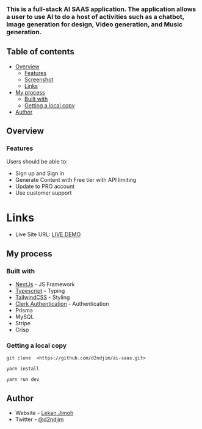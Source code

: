 ### This is a full-stack AI SAAS application. The application allows a user to use AI to do a host of activities such as a chatbot, Image generation for design, Video generation, and Music generation. 

## Table of contents

- [Overview](#overview)
  - [Features](#the-challenge)
  - [Screenshot](#screenshot)
  - [Links](#links)
- [My process](#my-process)
  - [Built with](#built-with)
  - [Getting a local copy](#get-local-copy)
- [Author](#author)

## Overview

### Features

Users should be able to:

- Sign up and Sign in
- Generate Content with Free tier with API limiting
- Update to PRO account
- Use customer support

# Links

- Live Site URL: [LIVE DEMO](https://genie-ai-eight.vercel.app/)

## My process

### Built with

- [NextJs](https://nextjs.org/) - JS Framework
- [Typescript](https://www.typescriptlang.org/) - Typing
- [TailwindCSS](https://tailwindcss.com/docs/) - Styling
- [Clerk Authentication](https://clerk.com/docs) - Authentication
- Prisma
- MySQL
- Stripe
- Crisp

### Getting a local copy

```
git clone  <https://github.com/d2ndjim/ai-saas.git>
```

```
yarn install
```

```
yarn run dev
```

## Author

- Website - [Lekan Jimoh](https://d2ndjim.me/)
- Twitter - [@d2ndjim](https://www.twitter.com/d2ndjim_)
